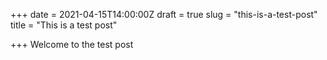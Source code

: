 +++
date = 2021-04-15T14:00:00Z
draft = true
slug = "this-is-a-test-post"
title = "This is a test post"

+++
Welcome to the test post
